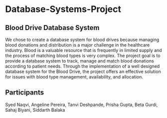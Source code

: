 # Database-Systems-Project
<h2>Blood Drive Database System</h2>
<p>We chose to create a database system for blood drives because managing blood donations and distribution is a major challenge in the healthcare industry. Blood is a valuable resource that is frequently in limited supply and the process of matching blood types is very complex. The project goal is to provide a database system to track, manage and match blood donations according to patient needs. Through the implementation of a well designed database system for the Blood Drive, the project offers an effective solution for issues with blood type management, availability, and allocation. 
</p>

<h2>Participants</h2>
<p> Syed Naqvi,
Angeline Pereira,
Tanvi Deshpande,
Prisha Gupta,
Beta Gurdi,
Sahaj Biyani,
Siddarth Balaka
</p>
